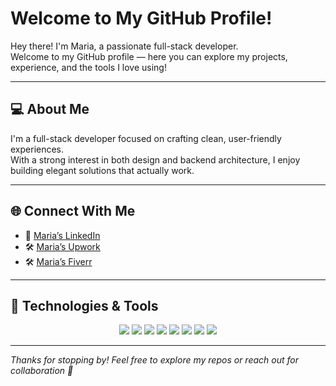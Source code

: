 # Welcome to My GitHub Profile!

Hey there! I'm Maria, a passionate full-stack developer.  
Welcome to my GitHub profile — here you can explore my projects, experience, and the tools I love using!

---

## 💻 About Me

I'm a full-stack developer focused on crafting clean, user-friendly experiences.  
With a strong interest in both design and backend architecture, I enjoy building elegant solutions that actually work.

---

## 🌐 Connect With Me

- 💼 [Maria’s LinkedIn](https://www.linkedin.com/in/maria-kyoroghlyan-98a6712b7/)
- 🛠️ [Maria’s Upwork](https://www.upwork.com/freelancers/~01852565dbe0446db8?mp_source=share)
- 🛠️ [Maria’s Fiverr](https://www.fiverr.com/s/vvkWGP1)

---

## 🚀 Technologies & Tools

<p align="center">
  <img src="https://img.shields.io/badge/-HTML5-E34F26?style=flat&logo=html5&logoColor=white" />
  <img src="https://img.shields.io/badge/-CSS3-1572B6?style=flat&logo=css3" />
  <img src="https://img.shields.io/badge/-JavaScript-F7DF1E?style=flat&logo=javascript&logoColor=black" />
  <img src="https://img.shields.io/badge/-PHP-777BB4?style=flat&logo=php" />
  <img src="https://img.shields.io/badge/-CodeIgniter-EF4223?style=flat&logo=codeigniter" />
  <img src="https://img.shields.io/badge/-React-61DAFB?style=flat&logo=react" />
  <img src="https://img.shields.io/badge/-Next.js-000000?style=flat&logo=nextdotjs" />
  <img src="https://img.shields.io/badge/-MySQL-4479A1?style=flat&logo=mysql" />
</p>

---

_Thanks for stopping by! Feel free to explore my repos or reach out for collaboration 🤝_
